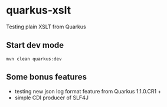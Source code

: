 # quarkus-xslt
Testing plain XSLT from Quarkus

## Start dev mode
```
mvn clean quarkus:dev
```

## Some bonus features
- testing new json log format feature from Quarkus 1.1.0.CR1 +
- simple CDI producer of SLF4J  